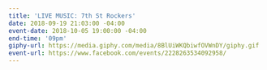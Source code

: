 ```yaml
---
title: 'LIVE MUSIC: 7th St Rockers'
date: 2018-09-19 21:03:00 -04:00
event-date: 2018-10-05 19:00:00 -04:00
end-time: '09pm'
giphy-url: https://media.giphy.com/media/8BlUiWKQbiwfOVWnDY/giphy.gif
event-url: https://www.facebook.com/events/2228263534092958/
---
```


